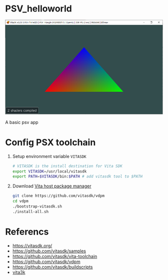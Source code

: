 # PSV_helloworld

![PSV tri](screenshots/Snipaste_2025-05-24_12-40-08.png)

A basic psv app

# Config PSX toolchain

1. Setup environment variable `VITASDK`
    ```bash
    # VITASDK is the install destination for Vita SDK
    export VITASDK=/usr/local/vitasdk 
    export PATH=$VITASDK/bin:$PATH # add vitasdk tool to $PATH
    ```
2. Download [Vita host package manager](https://github.com/vitasdk/vdpm)
    ```bash
    git clone https://github.com/vitasdk/vdpm
    cd vdpm
    ./bootstrap-vitasdk.sh
    ./install-all.sh
    ```

# Referencs
- https://vitasdk.org/
- https://github.com/vitasdk/samples
- https://github.com/vitasdk/vita-toolchain
- https://github.com/vitasdk/vdpm
- https://github.com/vitasdk/buildscripts
- [vita3k](https://vita3k.org/)
